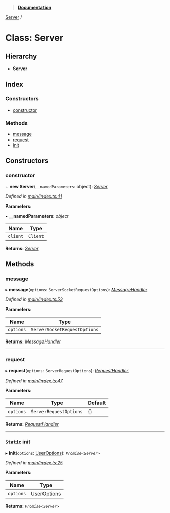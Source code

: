 > **[Documentation](../README.md)**

[Server](server.md) /

# Class: Server

## Hierarchy

* **Server**

## Index

### Constructors

* [constructor](server.md#constructor)

### Methods

* [message](server.md#message)
* [request](server.md#request)
* [init](server.md#static-init)

## Constructors

###  constructor

\+ **new Server**(`__namedParameters`: object): *[Server](server.md)*

*Defined in [main/index.ts:41](https://github.com/badbatch/graphql-box/blob/22b398c/packages/server/src/main/index.ts#L41)*

**Parameters:**

▪ **__namedParameters**: *object*

Name | Type |
------ | ------ |
`client` | `Client` |

**Returns:** *[Server](server.md)*

## Methods

###  message

▸ **message**(`options`: `ServerSocketRequestOptions`): *[MessageHandler](../README.md#messagehandler)*

*Defined in [main/index.ts:53](https://github.com/badbatch/graphql-box/blob/22b398c/packages/server/src/main/index.ts#L53)*

**Parameters:**

Name | Type |
------ | ------ |
`options` | `ServerSocketRequestOptions` |

**Returns:** *[MessageHandler](../README.md#messagehandler)*

___

###  request

▸ **request**(`options`: `ServerRequestOptions`): *[RequestHandler](../README.md#requesthandler)*

*Defined in [main/index.ts:47](https://github.com/badbatch/graphql-box/blob/22b398c/packages/server/src/main/index.ts#L47)*

**Parameters:**

Name | Type | Default |
------ | ------ | ------ |
`options` | `ServerRequestOptions` |  {} |

**Returns:** *[RequestHandler](../README.md#requesthandler)*

___

### `Static` init

▸ **init**(`options`: [UserOptions](../interfaces/useroptions.md)): *`Promise<Server>`*

*Defined in [main/index.ts:25](https://github.com/badbatch/graphql-box/blob/22b398c/packages/server/src/main/index.ts#L25)*

**Parameters:**

Name | Type |
------ | ------ |
`options` | [UserOptions](../interfaces/useroptions.md) |

**Returns:** *`Promise<Server>`*